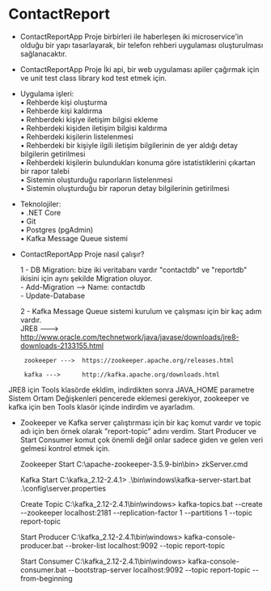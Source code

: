 # ContactReport
- ContactReportApp Proje birbirleri ile haberleşen iki microservice'in olduğu bir yapı tasarlayarak, bir telefon rehberi uygulaması oluşturulması sağlanacaktır.

- ContactReportApp Proje İki api, bir web uygulaması apiler çağırmak için ve unit test class library kod test etmek için.

- Uygulama işleri: <br />
    • Rehberde kişi oluşturma <br />
    • Rehberde kişi kaldırma  <br />
    • Rehberdeki kişiye iletişim bilgisi ekleme <br />
    • Rehberdeki kişiden iletişim bilgisi kaldırma <br />
    • Rehberdeki kişilerin listelenmesi <br />
    • Rehberdeki bir kişiyle ilgili iletişim bilgilerinin de yer aldığı detay bilgilerin getirilmesi <br />
    • Rehberdeki kişilerin bulundukları konuma göre istatistiklerini çıkartan bir rapor talebi <br />
    • Sistemin oluşturduğu raporların listelenmesi <br />
    • Sistemin oluşturduğu bir raporun detay bilgilerinin getirilmesi <br />

-  Teknolojiler: <br />
    • .NET Core <br />
    • Git <br />
    • Postgres (pgAdmin) <br />
    • Kafka Message Queue sistemi <br />
    
-  ContactReportApp Proje nasıl çalışır?
   
   1 - DB Migration: bize iki veritabanı vardır "contactdb" ve "reportdb" ikisini için aynı şekilde Migration oluyor. <br />
       - Add-Migration --> Name: contactdb <br />
       - Update-Database <br />

   2 - Kafka Message Queue sistemi kurulum ve çalışması için bir kaç adım vardır. <br />
        JRE8	--->	http://www.oracle.com/technetwork/java/javase/downloads/jre8-downloads-2133155.html

        zookeeper --->	https://zookeeper.apache.org/releases.html

        kafka --->		http://kafka.apache.org/downloads.html 

 JRE8 için Tools klasörde ekldim, indirdikten sonra JAVA_HOME parametre Sistem Ortam Değişkenleri pencerede eklemesi gerekiyor, zookeeper ve kafka için ben Tools klasör içinde indirdim ve ayarladım.
 
- Zookeeper ve Kafka server çalıştırması için bir kaç komut vardır ve topic adı için ben örnek olarak "report-topic" adını verdim. Start Producer ve Start Consumer komut çok önemli değil onlar sadece giden ve gelen veri gelmesi kontrol etmek için.
    
    Zookeeper Start
    C:\apache-zookeeper-3.5.9-bin\bin> zkServer.cmd

    Kafka Start
    C:\kafka_2.12-2.4.1>  .\bin\windows\kafka-server-start.bat .\config\server.properties

    Create Topic
    C:\kafka_2.12-2.4.1\bin\windows>	kafka-topics.bat --create --zookeeper localhost:2181 --replication-factor 1 --partitions 1 --topic report-topic

    Start Producer 
    C:\kafka_2.12-2.4.1\bin\windows>	kafka-console-producer.bat --broker-list localhost:9092 --topic report-topic

    Start Consumer
    C:\kafka_2.12-2.4.1\bin\windows>	kafka-console-consumer.bat --bootstrap-server localhost:9092 --topic report-topic --from-beginning




 

